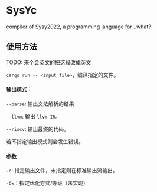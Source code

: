 # SysYc
compiler of Sysy2022, a programming language for ..what?


## 使用方法

TODO: 来个会英文的把这段改成英文

`cargo run -- <input_file>`，编译指定的文件。

#### 输出模式：

`--parse`: 输出文法解析的结果

`--llvm`: 输出 `llvm IR`。

`--riscv`: 输出最终的代码。

若不指定输出模式则会发生错误。

#### 参数

`-o`: 指定输出文件，未指定则在标准输出流输出。

`-Ox`：指定优化方式/等级（未实现）
